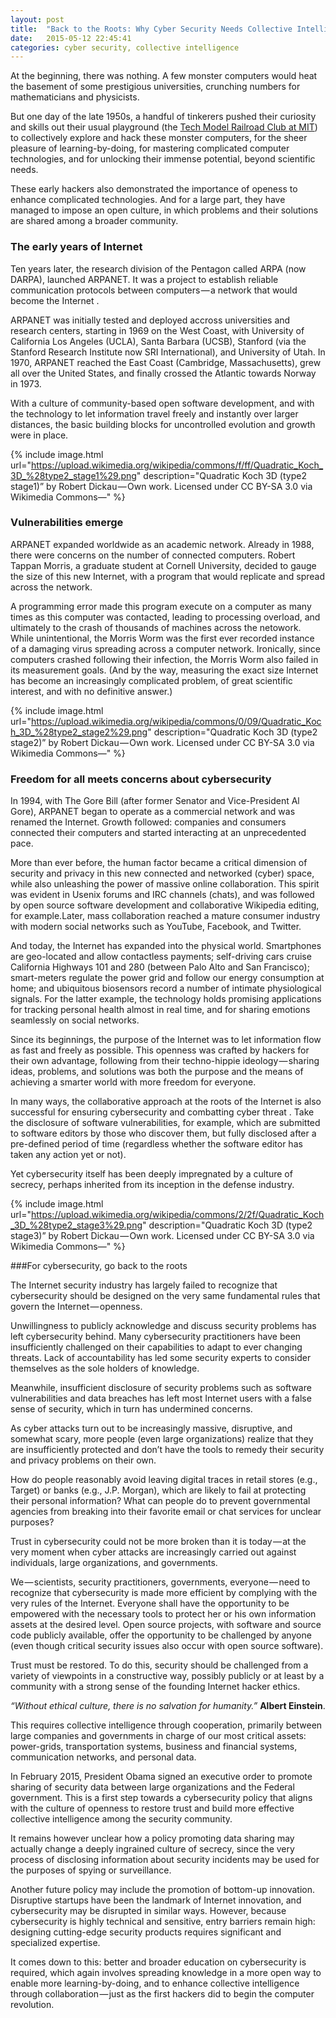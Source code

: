 ```yaml
---
layout: post
title:  "Back to the Roots: Why Cyber Security Needs Collective Intelligence"
date:   2015-05-12 22:45:41
categories: cyber security, collective intelligence
---
```


At the beginning, there was nothing. A few monster computers would heat the basement of some prestigious universities, crunching numbers for mathematicians and physicists.

But one day of the late 1950s, a handful of tinkerers pushed their curiosity and skills out their usual playground (the [Tech Model Railroad Club at MIT][tmrc]) to collectively explore and hack these monster computers, for the sheer pleasure of learning-by-doing, for mastering complicated computer technologies, and for unlocking their immense potential, beyond scientific needs.

These early hackers also demonstrated the importance of openess to enhance complicated technologies. And for a large part, they have managed to impose an open culture, in which problems and their solutions are shared among a broader community.

[tmrc]: http://tmrc.mit.edu

### The early years of Internet

Ten years later, the research division of the Pentagon called ARPA (now DARPA), launched ARPANET. It was a project to establish reliable communication protocols between computers — a network that would become the Internet .

ARPANET was initially tested and deployed accross universities and research centers, starting in 1969 on the West Coast, with University of California Los Angeles (UCLA), Santa Barbara (UCSB), Stanford (via the Stanford Research Institute now SRI International), and University of Utah. In 1970, ARPANET reached the East Coast (Cambridge, Massachusetts), grew all over the United States, and finally crossed the Atlantic towards Norway in 1973.

With a culture of community-based open software development, and with the technology to let information travel freely and instantly over larger distances, the basic building blocks for uncontrolled evolution and growth were in place.

{% include image.html url="https://upload.wikimedia.org/wikipedia/commons/f/ff/Quadratic_Koch_3D_%28type2_stage1%29.png" description="Quadratic Koch 3D (type2 stage1)” by Robert Dickau — Own work. Licensed under CC BY-SA 3.0 via Wikimedia Commons—" %}

### Vulnerabilities emerge

ARPANET expanded worldwide as an academic network. Already in 1988, there were concerns on the number of connected computers. Robert Tappan Morris, a graduate student at Cornell University, decided to gauge the size of this new Internet, with a program that would replicate and spread across the network.

A programming error made this program execute on a computer as many times as this computer was contacted, leading to processing overload, and ultimately to the crash of thousands of machines across the netowork. While unintentional, the Morris Worm was the first ever recorded instance of a damaging virus spreading across a computer network. Ironically, since computers crashed following their infection, the Morris Worm also failed in its measurement goals. (And by the way, measuring the exact size Internet has become an increasingly complicated problem, of great scientific interest, and with no definitive answer.)



{% include image.html url="https://upload.wikimedia.org/wikipedia/commons/0/09/Quadratic_Koch_3D_%28type2_stage2%29.png" description="Quadratic Koch 3D (type2 stage2)” by Robert Dickau — Own work. Licensed under CC BY-SA 3.0 via Wikimedia Commons—" %}


### Freedom for all meets concerns about cybersecurity

In 1994, with The Gore Bill (after former Senator and Vice-President Al Gore), ARPANET began to operate as a commercial network and was renamed the Internet. Growth followed: companies and consumers connected their computers and started interacting at an unprecedented pace.

More than ever before, the human factor became a critical dimension of security and privacy in this new connected and networked (cyber) space, while also unleashing the power of massive online collaboration. This spirit was evident in Usenix forums and IRC channels (chats), and was followed by open source software development and collaborative Wikipedia editing, for example.Later, mass collaboration reached a mature consumer industry with modern social networks such as YouTube, Facebook, and Twitter.

And today, the Internet has expanded into the physical world. Smartphones are geo-located and allow contactless payments; self-driving cars cruise California Highways 101 and 280 (between Palo Alto and San Francisco); smart-meters regulate the power grid and follow our energy consumption at home; and ubiquitous biosensors record a number of intimate physiological signals. For the latter example, the technology holds promising applications for tracking personal health almost in real time, and for sharing emotions seamlessly on social networks.

Since its beginnings, the purpose of the Internet was to let information flow as fast and freely as possible. This openness was crafted by hackers for their own advantage, following from their techno-hippie ideology — sharing ideas, problems, and solutions was both the purpose and the means of achieving a smarter world with more freedom for everyone.

In many ways, the collaborative approach at the roots of the Internet is also successful for ensuring cybersecurity and combatting cyber threat . Take the disclosure of software vulnerabilities, for example, which are submitted to software editors by those who discover them, but fully disclosed after a pre-defined period of time (regardless whether the software editor has taken any action yet or not).

Yet cybersecurity itself has been deeply impregnated by a culture of secrecy, perhaps inherited from its inception in the defense industry.

{% include image.html url="https://upload.wikimedia.org/wikipedia/commons/2/2f/Quadratic_Koch_3D_%28type2_stage3%29.png" description="Quadratic Koch 3D (type2 stage3)” by Robert Dickau — Own work. Licensed under CC BY-SA 3.0 via Wikimedia Commons—" %}


###For cybersecurity, go back to the roots

The Internet security industry has largely failed to recognize that cybersecurity should be designed on the very same fundamental rules that govern the Internet — openness.

Unwillingness to publicly acknowledge and discuss security problems has left cybersecurity behind. Many cybersecurity practitioners have been insufficiently challenged on their capabilities to adapt to ever changing threats. Lack of accountability has led some security experts to consider themselves as the sole holders of knowledge.

Meanwhile, insufficient disclosure of security problems such as software vulnerabilities and data breaches has left most Internet users with a false sense of security, which in turn has undermined concerns.

As cyber attacks turn out to be increasingly massive, disruptive, and somewhat scary, more people (even large organizations) realize that they are insufficiently protected and don’t have the tools to remedy their security and privacy problems on their own.


How do people reasonably avoid leaving digital traces in retail stores (e.g., Target) or banks (e.g., J.P. Morgan), which are likely to fail at protecting their personal information? What can people do to prevent governmental agencies from breaking into their favorite email or chat services for unclear purposes?

Trust in cybersecurity could not be more broken than it is today — at the very moment when cyber attacks are increasingly carried out against individuals, large organizations, and governments.

We — scientists, security practitioners, governments, everyone — need to recognize that cybersecurity is made more efficient by complying with the very rules of the Internet. Everyone shall have the opportunity to be empowered with the necessary tools to protect her or his own information assets at the desired level. Open source projects, with software and source code publicly available, offer the opportunity to be challenged by anyone (even though critical security issues also occur with open source software).


Trust must be restored. To do this, security should be challenged from a variety of viewpoints in a constructive way, possibly publicly or at least by a community with a strong sense of the founding Internet hacker ethics.

*“Without ethical culture, there is no salvation for humanity.”* **Albert Einstein**.

This requires collective intelligence through cooperation, primarily between large companies and governments in charge of our most critical assets: power-grids, transportation systems, business and financial systems, communication networks, and personal data.

In February 2015, President Obama signed an executive order to promote sharing of security data between large organizations and the Federal government. This is a first step towards a cybersecurity policy that aligns with the culture of openness to restore trust and build more effective collective intelligence among the security community.

It remains however unclear how a policy promoting data sharing may actually change a deeply ingrained culture of secrecy, since the very process of disclosing information about security incidents may be used for the purposes of spying or surveillance.

Another future policy may include the promotion of bottom-up innovation. Disruptive startups have been the landmark of Internet innovation, and cybersecurity may be disrupted in similar ways. However, because cybersecurity is highly technical and sensitive, entry barriers remain high: designing cutting-edge security products requires significant and specialized expertise.

It comes down to this: better and broader education on cybersecurity is required, which again involves spreading knowledge in a more open way to enable more learning-by-doing, and to enhance collective intelligence through collaboration — just as the first hackers did to begin the computer revolution.

